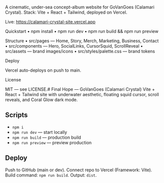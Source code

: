 A cinematic, under-sea concept-album website for GoVanGoes (Calamari Crystal).
Stack: Vite + React + Tailwind, deployed on Vercel.

Live: https://calamari-crystal-site.vercel.app

Quickstart
	•	npm install
	•	npm run dev
	•	npm run build && npm run preview

Structure
	•	src/pages — Home, Story, Merch, Marketing, Business, Contact
	•	src/components — Hero, SocialLinks, CursorSquid, ScrollReveal
	•	src/assets — brand images/icons
	•	src/styles/palette.css — brand tokens

Deploy

Vercel auto-deploys on push to main.

License

MIT — see LICENSE.# Final Hope — GoVanGoes (Calamari Crystal)
Vite + React + Tailwind site with underwater aesthetic, floating squid cursor, scroll reveals, and Coral Glow dark mode.

## Scripts
- `npm i`
- `npm run dev` — start locally
- `npm run build` — production build
- `npm run preview` — preview production

## Deploy
Push to GitHub (main or dev). Connect repo to Vercel (Framework: Vite). Build command: `npm run build`. Output: `dist`.
